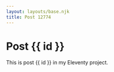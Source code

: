```yaml
---
layout: layouts/base.njk
title: Post 12774
---
```


# Post {{ id }}

This is post {{ id }} in my Eleventy project.
